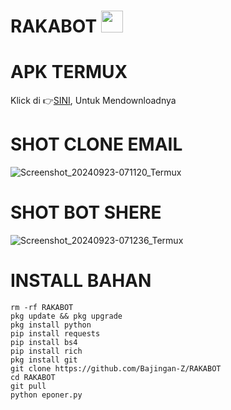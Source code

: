 # RAKABOT <img src="https://emojis.slackmojis.com/emojis/images/1588315024/8823/hyperkitty.gif" width="35px"></i></b></h2>

# APK TERMUX 

Klick di 👉[SINI](https://f-droid.org/repo/com.termux_117.apk), Untuk Mendownloadnya

# SHOT CLONE EMAIL

![Screenshot_20240923-071120_Termux](https://github.com/user-attachments/assets/cf4762fb-2462-43be-ad6b-9afcfe90ab66)

# SHOT BOT SHERE

![Screenshot_20240923-071236_Termux](https://github.com/user-attachments/assets/71c997d9-5282-4562-a8c0-4bfeedd71e30)

# INSTALL BAHAN
`````
rm -rf RAKABOT
pkg update && pkg upgrade
pkg install python
pip install requests
pip install bs4
pip install rich
pkg install git
git clone https://github.com/Bajingan-Z/RAKABOT
cd RAKABOT
git pull
python eponer.py

